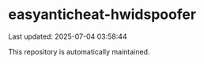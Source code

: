 # easyanticheat-hwidspoofer

Last updated: 2025-07-04 03:58:44

This repository is automatically maintained.
